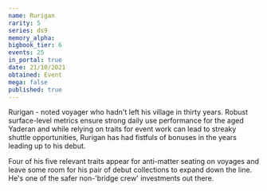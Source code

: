 ```yaml
---
name: Rurigan
rarity: 5
series: ds9
memory_alpha:
bigbook_tier: 6
events: 25
in_portal: true
date: 21/10/2021
obtained: Event
mega: false
published: true
---
```


Rurigan - noted voyager who hadn't left his village in thirty years. Robust surface-level metrics ensure strong daily use performance for the aged Yaderan and while relying on traits for event work can lead to streaky shuttle opportunities, Rurigan has had fistfuls of bonuses in the years leading up to his debut.

Four of his five relevant traits appear for anti-matter seating on voyages and leave some room for his pair of debut collections to expand down the line. He's one of the safer non-'bridge crew' investments out there.
